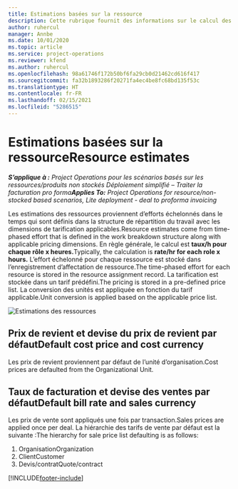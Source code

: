 ```yaml
---
title: Estimations basées sur la ressource
description: Cette rubrique fournit des informations sur le calcul des estimations des ressources dans Project Operations.
author: ruhercul
manager: Annbe
ms.date: 10/01/2020
ms.topic: article
ms.service: project-operations
ms.reviewer: kfend
ms.author: ruhercul
ms.openlocfilehash: 98a61746f172b50bf6fa29cb0d21462cd616f417
ms.sourcegitcommit: fa32b1893286f20271fa4ec4be8fc68bd135f53c
ms.translationtype: HT
ms.contentlocale: fr-FR
ms.lasthandoff: 02/15/2021
ms.locfileid: "5286515"
---
```

# <a name="resource-estimates"></a><span data-ttu-id="c5644-103">Estimations basées sur la ressource</span><span class="sxs-lookup"><span data-stu-id="c5644-103">Resource estimates</span></span>

<span data-ttu-id="c5644-104">_**S’applique à :** Project Operations pour les scénarios basés sur les ressources/produits non stockés Déploiement simplifié – Traiter la facturation pro forma_</span><span class="sxs-lookup"><span data-stu-id="c5644-104">_**Applies To:** Project Operations for resource/non-stocked based scenarios, Lite deployment - deal to proforma invoicing_</span></span>

<span data-ttu-id="c5644-105">Les estimations des ressources proviennent d’efforts échelonnés dans le temps qui sont définis dans la structure de répartition du travail avec les dimensions de tarification applicables.</span><span class="sxs-lookup"><span data-stu-id="c5644-105">Resource estimates come from time-phased effort that is defined in the work breakdown structure along with applicable pricing dimensions.</span></span> <span data-ttu-id="c5644-106">En règle générale, le calcul est **taux/h pour chaque rôle x heures.**</span><span class="sxs-lookup"><span data-stu-id="c5644-106">Typically, the calculation is **rate/hr for each role x hours.**</span></span> <span data-ttu-id="c5644-107">L’effort échelonné pour chaque ressource est stocké dans l’enregistrement d’affectation de ressource.</span><span class="sxs-lookup"><span data-stu-id="c5644-107">The time-phased effort for each resource is stored in the resource assignment record.</span></span> <span data-ttu-id="c5644-108">La tarification est stockée dans un tarif prédéfini.</span><span class="sxs-lookup"><span data-stu-id="c5644-108">The pricing is stored in a pre-defined price list.</span></span> <span data-ttu-id="c5644-109">La conversion des unités est appliquée en fonction du tarif applicable.</span><span class="sxs-lookup"><span data-stu-id="c5644-109">Unit conversion is applied based on the applicable price list.</span></span>

![Estimations des ressources](./media/navigation12.png)

## <a name="default-cost-price-and-cost-currency"></a><span data-ttu-id="c5644-111">Prix de revient et devise du prix de revient par défaut</span><span class="sxs-lookup"><span data-stu-id="c5644-111">Default cost price and cost currency</span></span>

<span data-ttu-id="c5644-112">Les prix de revient proviennent par défaut de l’unité d’organisation.</span><span class="sxs-lookup"><span data-stu-id="c5644-112">Cost prices are defaulted from the Organizational Unit.</span></span>

## <a name="default-bill-rate-and-sales-currency"></a><span data-ttu-id="c5644-113">Taux de facturation et devise des ventes par défaut</span><span class="sxs-lookup"><span data-stu-id="c5644-113">Default bill rate and sales currency</span></span>

<span data-ttu-id="c5644-114">Les prix de vente sont appliqués une fois par transaction.</span><span class="sxs-lookup"><span data-stu-id="c5644-114">Sales prices are applied once per deal.</span></span> <span data-ttu-id="c5644-115">La hiérarchie des tarifs de vente par défaut est la suivante :</span><span class="sxs-lookup"><span data-stu-id="c5644-115">The hierarchy for sale price list defaulting is as follows:</span></span>

1. <span data-ttu-id="c5644-116">Organisation</span><span class="sxs-lookup"><span data-stu-id="c5644-116">Organization</span></span>
2. <span data-ttu-id="c5644-117">Client</span><span class="sxs-lookup"><span data-stu-id="c5644-117">Customer</span></span>
3. <span data-ttu-id="c5644-118">Devis/contrat</span><span class="sxs-lookup"><span data-stu-id="c5644-118">Quote/contract</span></span>


[!INCLUDE[footer-include](../includes/footer-banner.md)]